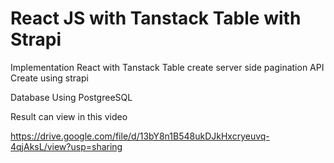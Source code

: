 # React JS with Tanstack Table with Strapi

Implementation React with Tanstack Table
create server side pagination
API Create using strapi

Database Using PostgreeSQL

Result can view in this video

https://drive.google.com/file/d/13bY8n1B548ukDJkHxcryeuvq-4qjAksL/view?usp=sharing
